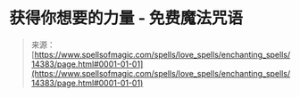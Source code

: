 <!--yml

category: 未分类

date: 2024-06-12 18:53:18

-->

# 获得你想要的力量 - 免费魔法咒语

> 来源：[https://www.spellsofmagic.com/spells/love_spells/enchanting_spells/14383/page.html#0001-01-01](https://www.spellsofmagic.com/spells/love_spells/enchanting_spells/14383/page.html#0001-01-01)
